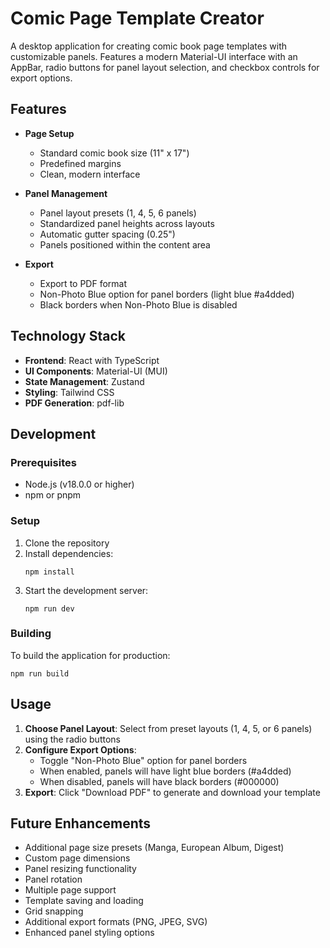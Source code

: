 # Comic Page Template Creator

A desktop application for creating comic book page templates with customizable panels. Features a modern Material-UI interface with an AppBar, radio buttons for panel layout selection, and checkbox controls for export options.

## Features

- **Page Setup**
  - Standard comic book size (11" x 17")
  - Predefined margins
  - Clean, modern interface

- **Panel Management**
  - Panel layout presets (1, 4, 5, 6 panels)
  - Standardized panel heights across layouts
  - Automatic gutter spacing (0.25")
  - Panels positioned within the content area

- **Export**
  - Export to PDF format
  - Non-Photo Blue option for panel borders (light blue #a4dded)
  - Black borders when Non-Photo Blue is disabled

## Technology Stack

- **Frontend**: React with TypeScript
- **UI Components**: Material-UI (MUI)
- **State Management**: Zustand
- **Styling**: Tailwind CSS
- **PDF Generation**: pdf-lib

## Development

### Prerequisites

- Node.js (v18.0.0 or higher)
- npm or pnpm

### Setup

1. Clone the repository
2. Install dependencies:
   ```
   npm install
   ```
3. Start the development server:
   ```
   npm run dev
   ```

### Building

To build the application for production:

```
npm run build
```

## Usage

1. **Choose Panel Layout**: Select from preset layouts (1, 4, 5, or 6 panels) using the radio buttons
2. **Configure Export Options**: 
   - Toggle "Non-Photo Blue" option for panel borders
   - When enabled, panels will have light blue borders (#a4dded)
   - When disabled, panels will have black borders (#000000)
3. **Export**: Click "Download PDF" to generate and download your template

## Future Enhancements

- Additional page size presets (Manga, European Album, Digest)
- Custom page dimensions
- Panel resizing functionality
- Panel rotation
- Multiple page support
- Template saving and loading
- Grid snapping
- Additional export formats (PNG, JPEG, SVG)
- Enhanced panel styling options
